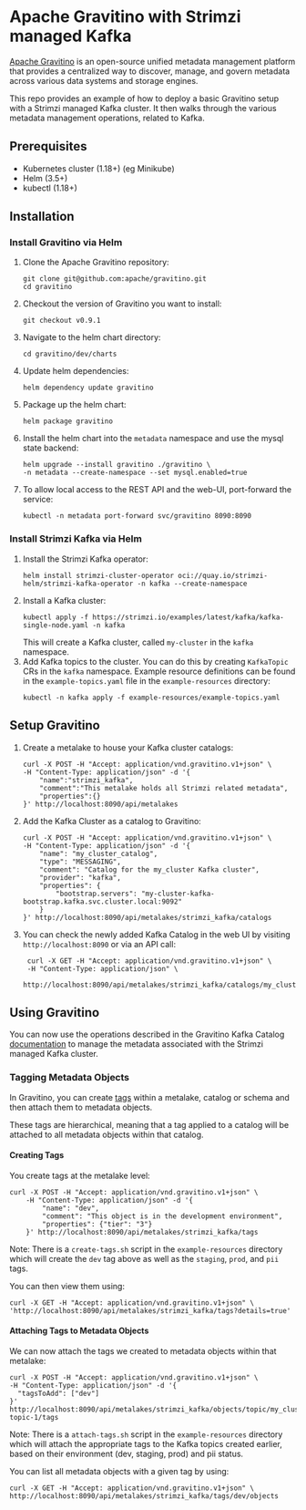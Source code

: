 # Apache Gravitino with Strimzi managed Kafka

[Apache Gravitino](https://gravitino.apache.org/) is an open-source unified metadata management platform that provides a centralized way to discover, manage, and govern metadata across various data systems and storage engines. 

This repo provides an example of how to deploy a basic Gravitino setup with a Strimzi managed Kafka cluster. 
It then walks through the various metadata management operations, related to Kafka.

## Prerequisites

- Kubernetes cluster (1.18+) (eg Minikube)
- Helm (3.5+)
- kubectl (1.18+)

## Installation

### Install Gravitino via Helm

1. Clone the Apache Gravitino repository:
   ```shell
   git clone git@github.com:apache/gravitino.git
   cd gravitino
   ```
1. Checkout the version of Gravitino you want to install:
   ```shell
   git checkout v0.9.1
   ```
1. Navigate to the helm chart directory:
   ```shell
   cd gravitino/dev/charts
   ```
1. Update helm dependencies:
   ```shell
   helm dependency update gravitino
   ```
1. Package up the helm chart:
   ```shell
   helm package gravitino
   ```
1. Install the helm chart into the `metadata` namespace and use the mysql state backend:
   ```shell
   helm upgrade --install gravitino ./gravitino \
   -n metadata --create-namespace --set mysql.enabled=true
   ```
1. To allow local access to the REST API and the web-UI, port-forward the service:
   ```shell
   kubectl -n metadata port-forward svc/gravitino 8090:8090 
   ```

### Install Strimzi Kafka via Helm

1. Install the Strimzi Kafka operator:
   ```shell
   helm install strimzi-cluster-operator oci://quay.io/strimzi-helm/strimzi-kafka-operator -n kafka --create-namespace
   ```
1. Install a Kafka cluster:
   ```shell
   kubectl apply -f https://strimzi.io/examples/latest/kafka/kafka-single-node.yaml -n kafka 
   ```
   This will create a Kafka cluster, called `my-cluster` in the `kafka` namespace.
1. Add Kafka topics to the cluster. You can do this by creating `KafkaTopic` CRs in the `kafka` namespace. Example resource definitions can be found in the `example-topics.yaml` file in the `example-resources` directory:
    ```shell
    kubectl -n kafka apply -f example-resources/example-topics.yaml
    ```

## Setup Gravitino

1. Create a metalake to house your Kafka cluster catalogs:
    ```shell
    curl -X POST -H "Accept: application/vnd.gravitino.v1+json" \
    -H "Content-Type: application/json" -d '{
        "name":"strimzi_kafka",
        "comment":"This metalake holds all Strimzi related metadata",
        "properties":{}
    }' http://localhost:8090/api/metalakes
    ```
1. Add the Kafka Cluster as a catalog to Gravitino:
    ```shell
    curl -X POST -H "Accept: application/vnd.gravitino.v1+json" \
    -H "Content-Type: application/json" -d '{
        "name": "my_cluster_catalog",
        "type": "MESSAGING",
        "comment": "Catalog for the my_cluster Kafka cluster",
        "provider": "kafka",
        "properties": {
            "bootstrap.servers": "my-cluster-kafka-bootstrap.kafka.svc.cluster.local:9092"
        }
    }' http://localhost:8090/api/metalakes/strimzi_kafka/catalogs
    ```
1. You can check the newly added Kafka Catalog in the web UI by visiting `http://localhost:8090` or via an API call:
   ```shell
    curl -X GET -H "Accept: application/vnd.gravitino.v1+json" \
    -H "Content-Type: application/json" \
    http://localhost:8090/api/metalakes/strimzi_kafka/catalogs/my_cluster_catalog/schemas/default/topics
   ```

## Using Gravitino

You can now use the operations described in the Gravitino Kafka Catalog [documentation](https://gravitino.apache.org/docs/0.9.1/manage-massaging-metadata-using-gravitino/) to manage the metadata associated with the Strimzi managed Kafka cluster.

### Tagging Metadata Objects

In Gravitino, you can create [tags](https://gravitino.apache.org/docs/0.9.1/manage-tags-in-gravitino/) within a metalake, catalog or schema and then attach them to metadata objects.

These tags are hierarchical, meaning that a tag applied to a catalog will be attached to all metadata objects within that catalog.

#### Creating Tags

You create tags at the metalake level:

```shell
curl -X POST -H "Accept: application/vnd.gravitino.v1+json" \
    -H "Content-Type: application/json" -d '{
        "name": "dev", 
        "comment": "This object is in the development environment", 
        "properties": {"tier": "3"}
    }' http://localhost:8090/api/metalakes/strimzi_kafka/tags
```

Note: There is a `create-tags.sh` script in the `example-resources` directory which will create the `dev` tag above as well as the `staging`, `prod`, and `pii` tags.

You can then view them using:
```shell
curl -X GET -H "Accept: application/vnd.gravitino.v1+json" \
'http://localhost:8090/api/metalakes/strimzi_kafka/tags?details=true'
```

#### Attaching Tags to Metadata Objects

We can now attach the tags we created to metadata objects within that metalake:

```shell
curl -X POST -H "Accept: application/vnd.gravitino.v1+json" \
-H "Content-Type: application/json" -d '{
  "tagsToAdd": ["dev"]
}' http://localhost:8090/api/metalakes/strimzi_kafka/objects/topic/my_cluster_catalog.default.dev-topic-1/tags
```

Note: There is a `attach-tags.sh` script in the `example-resources` directory which will attach the appropriate tags to the Kafka topics created earlier, based on their environment (dev, staging, prod) and pii status.

You can list all metadata objects with a given tag by using:
```shell
curl -X GET -H "Accept: application/vnd.gravitino.v1+json" \
http://localhost:8090/api/metalakes/strimzi_kafka/tags/dev/objects
```
